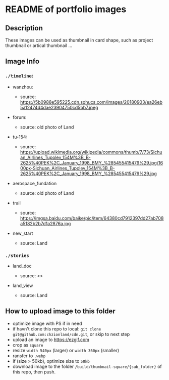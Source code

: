 # README of portfolio images

## Description

These images can be used as thumbnail in card shape, such as project thumbnail or artical thumbnail ...

## Image Info

### `./timeline`:
- wanzhou:
  - source: <https://5b0988e595225.cdn.sohucs.com/images/20180903/ea26eb5a12474d4dae23904750cd5bb7.jpeg>

- forum:
  - source: old photo of Land

- tu-154:
  - source: <https://upload.wikimedia.org/wikipedia/commons/thumb/7/73/Sichuan_Airlines_Tupolev_154M%3B_B-2625%40PEK%2C_January_1998_BMY_%285455415479%29.jpg/1600px-Sichuan_Airlines_Tupolev_154M%3B_B-2625%40PEK%2C_January_1998_BMY_%285455415479%29.jpg>

- aerospace_fundation
  - source: old photo of Land

- trail
  - source: <https://imgsa.baidu.com/baike/pic/item/64380cd7912397dd27ab708a5182b2b7d1a2876a.jpg>

- new_start
  - source: Land

### `./stories`

- land_doc
  - source: <>

- land_view
  - source: Land

## How to upload image to this folder

- optimize image with PS if in need
- if havn't clone this repo to local: `git clone git@github.com:chzionland/cdn.git`, or skip to next step
- upload an image to <https://ezgif.com>
- crop as `square`
- resize `width 540px` (larger) or `width 360px` (smaller)
- ransfer to `.webp`
- if (size > 50kb), optimize size to `50kb`
- download image to the folder `/build/thumbnail-square/{sub_folder}` of this repo, then push.